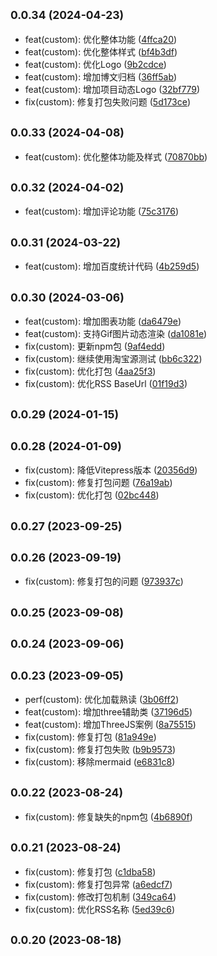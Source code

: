 ## <small>0.0.34 (2024-04-23)</small>

* feat(custom): 优化整体功能 ([4ffca20](https://github.com/commit/4ffca20))
* feat(custom): 优化整体样式 ([bf4b3df](https://github.com/commit/bf4b3df))
* feat(custom): 优化Logo ([9b2cdce](https://github.com/commit/9b2cdce))
* feat(custom): 增加博文归档 ([36ff5ab](https://github.com/commit/36ff5ab))
* feat(custom): 增加项目动态Logo ([32bf779](https://github.com/commit/32bf779))
* fix(custom): 修复打包失败问题 ([5d173ce](https://github.com/commit/5d173ce))



## <small>0.0.33 (2024-04-08)</small>

* feat(custom): 优化整体功能及样式 ([70870bb](https://github.com/commit/70870bb))



## <small>0.0.32 (2024-04-02)</small>

* feat(custom): 增加评论功能 ([75c3176](https://github.com/commit/75c3176))



## <small>0.0.31 (2024-03-22)</small>

* feat(custom): 增加百度统计代码 ([4b259d5](https://github.com/commit/4b259d5))



## <small>0.0.30 (2024-03-06)</small>

* feat(custom): 增加图表功能 ([da6479e](https://github.com/commit/da6479e))
* feat(custom): 支持Gif图片动态渲染 ([da1081e](https://github.com/commit/da1081e))
* fix(custom): 更新npm包 ([9af4edd](https://github.com/commit/9af4edd))
* fix(custom): 继续使用淘宝源测试 ([bb6c322](https://github.com/commit/bb6c322))
* fix(custom): 优化打包 ([4aa25f3](https://github.com/commit/4aa25f3))
* fix(custom): 优化RSS BaseUrl ([01f19d3](https://github.com/commit/01f19d3))



## <small>0.0.29 (2024-01-15)</small>




## <small>0.0.28 (2024-01-09)</small>

* fix(custom): 降低Vitepress版本 ([20356d9](https://github.com/changweihua/changweihua.github.io/commit/20356d9))
* fix(custom): 修复打包问题 ([76a19ab](https://github.com/changweihua/changweihua.github.io/commit/76a19ab))
* fix(custom): 优化打包 ([02bc448](https://github.com/changweihua/changweihua.github.io/commit/02bc448))



## <small>0.0.27 (2023-09-25)</small>




## <small>0.0.26 (2023-09-19)</small>

* fix(custom): 修复打包的问题 ([973937c](https://github.com/changweihua/changweihua.github.io/commit/973937c))



## <small>0.0.25 (2023-09-08)</small>




## <small>0.0.24 (2023-09-06)</small>




## <small>0.0.23 (2023-09-05)</small>

* perf(custom): 优化加载熟读 ([3b06ff2](https://github.com/changweihua/changweihua.github.io/commit/3b06ff2))
* feat(custom): 增加three辅助类 ([37196d5](https://github.com/changweihua/changweihua.github.io/commit/37196d5))
* feat(custom): 增加ThreeJS案例 ([8a75515](https://github.com/changweihua/changweihua.github.io/commit/8a75515))
* fix(custom): 修复打包 ([81a949e](https://github.com/changweihua/changweihua.github.io/commit/81a949e))
* fix(custom): 修复打包失败 ([b9b9573](https://github.com/changweihua/changweihua.github.io/commit/b9b9573))
* fix(custom): 移除mermaid ([e6831c8](https://github.com/changweihua/changweihua.github.io/commit/e6831c8))



## <small>0.0.22 (2023-08-24)</small>

* fix(custom): 修复缺失的npm包 ([4b6890f](https://github.com/changweihua/changweihua.github.io/commit/4b6890f))



## <small>0.0.21 (2023-08-24)</small>

* fix(custom): 修复打包 ([c1dba58](https://github.com/changweihua/changweihua.github.io/commit/c1dba58))
* fix(custom): 修复打包异常 ([a6edcf7](https://github.com/changweihua/changweihua.github.io/commit/a6edcf7))
* fix(custom): 修改打包机制 ([349ca64](https://github.com/changweihua/changweihua.github.io/commit/349ca64))
* fix(custom): 优化RSS名称 ([5ed39c6](https://github.com/changweihua/changweihua.github.io/commit/5ed39c6))



## <small>0.0.20 (2023-08-18)</small>




